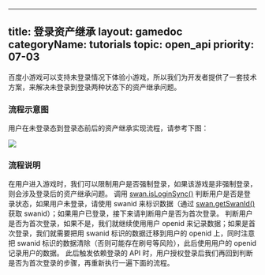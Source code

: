 
---
title: 登录资产继承
layout: gamedoc
categoryName: tutorials
topic: open_api
priority: 07-03
---


百度小游戏可以支持未登录情况下体验小游戏，所以我们为开发者提供了一套技术方案，来解决未登录到登录两种状态下的资产继承问题。


### 流程示意图

用户在未登录态到登录态前后的资产继承实现流程，请参考下图：

![](/img/game/tutorials/inherit.png)


### 流程说明

在用户进入游戏时，我们可以限制用户是否强制登录，如果该游戏是非强制登录，则会涉及登录后的资产继承问题。
调用 [swan.isLoginSync()](/game/api/openApi/login/#isLoginSync) 判断用户是否是登录状态，如果用户未登录，请使用 swanid 来标识数据（通过 [swan.getSwanId()](/game/api/openApi/login/#swan-getSwanId) 获取 swanid）；如果用户已登录，接下来请判断用户是否为首次登录。
判断用户是否为首次登录，如果不是，我们就继续使用用户 openid 来记录数据；如果是首次登录，我们就需要把用 swanid 标识的数据迁移到用户的 openid 上，同时注意把 swanid 标识的数据清除（否则可能存在刷号等风险），此后使用用户的 openid 记录用户的数据。
此后触发依赖登录的 API 时，用户授权登录后我们再回到判断是否为首次登录的步骤，再重新执行一遍下面的流程。

